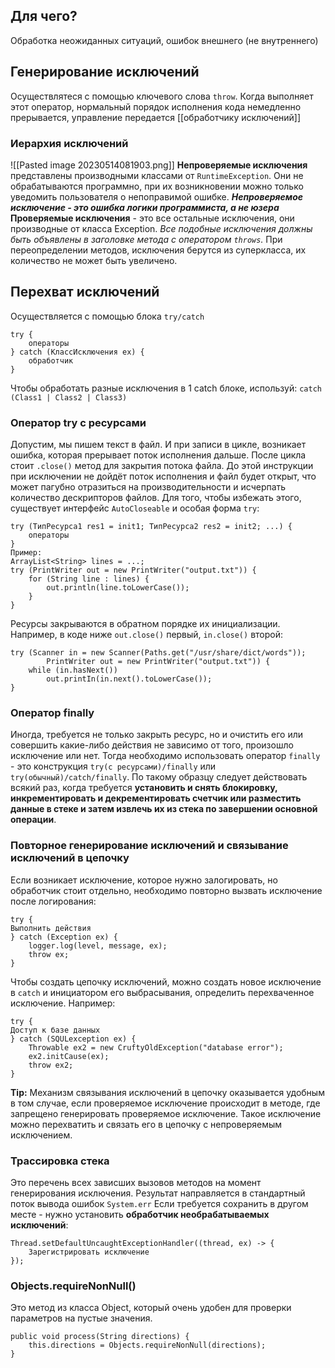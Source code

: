 ## Для чего?
Обработка неожиданных ситуаций, ошибок внешнего (не внутреннего)
## Генерирование исключений
Осуществлятеся с помощью ключевого слова `throw`. Когда выполняет этот оператор, нормальный порядок исполнения кода немедленно прерывается, управление передается [[обработчику исключений]]
### Иерархия исключений
![[Pasted image 20230514081903.png]]
**Непроверяемые исключения** представлены производными классами от `RuntimeException`. Они не обрабатываются программно, при их возникновении можно только уведомить пользователя о непоправимой ошибке. ***Непроверяемое исключение - это ошибка логики программиста, а не юзера***
**Проверяемые исключения** - это все остальные исключения, они производные от класса Exception. *Все подобные исключения должны быть объявлены в заголовке метода с оператором `throws`.* При переопределении методов, исключения берутся из суперкласса, их количество не может быть увеличено.
## Перехват исключений
Осуществляется с помощью блока `try/catch`
```
try {
	операторы
} catch (КлассИсключения ex) {
	обработчик
} 
```
Чтобы обработать разные исключения в 1 catch блоке, используй:  `catch (Class1 | Class2 | Class3)`
### Оператор try с ресурсами
Допустим, мы пишем текст в файл. И при записи в цикле, возникает ошибка, которая прерывает поток исполнения дальше. После цикла стоит `.close()` метод для закрытия потока файла. До этой инструкции при исключении не дойдёт поток исполнения и файл будет открыт, что может пагубно отразиться на производительности и исчерпать количество дескрипторов файлов. Для того, чтобы избежать этого, существует интерфейс `AutoCloseable` и особая форма `try`:
```
try (ТипРесурса1 res1 = init1; ТипРесурса2 res2 = init2; ...) {
	операторы
}
Пример:
ArrayList<String> lines = ...;
try (PrintWriter out = new PrintWriter("output.txt")) {
	for (String line : lines) {
		out.println(line.toLowerCase());
	}
}
```
Ресурсы закрываются в обратном порядке их инициализации. Например, в коде ниже `out.close()` первый, `in.close()` второй:
```
try (Scanner in = new Scanner(Paths.get("/usr/share/dict/words"));
		PrintWriter out = new PrintWriter("output.txt")) {
	while (in.hasNext())
		out.printIn(in.next().toLowerCase());
}
```
### Оператор finally
Иногда, требуется не только закрыть ресурс, но и очистить его или совершить какие-либо действия не зависимо от того, произошло исключение или нет. Тогда необходимо использовать оператор `finally` - это конструкция `try(с ресурсами)/finally` или `try(обычный)/catch/finally`. По такому образцу следует действовать всякий раз, когда требуется **установить и снять блокировку, инкрементировать и декрементировать счетчик или разместить данные в стеке и затем извлечь их из стека по завершении основной операции**.
### Повторное генерирование исключений и связывание исключений в цепочку
Если возникает исключение, которое нужно залогировать, но обработчик стоит отдельно, необходимо повторно вызвать исключение после логирования:
```
try {
Выполнить действия
} catch (Exception ex) {
	logger.log(level, message, ex);
	throw ex;
}
```
Чтобы создать цепочку исключений, можно создать новое исключение в `catch` и инициатором его выбрасывания, определить перехваченное исключение. Например:
```
try {
Доступ к базе данных
} catch (SQULexception ex) {
	Throwable ex2 = new CruftyOldException("database error");
	ex2.initCause(ex);
	throw ex2;
}
```
**Tip:** Механизм связывания исключений в цепочку оказывается удобным в том случае, если проверяемое исключение происходит в методе, где запрещено генерировать проверяемое исключение. Такое исключение можно перехватить и связать его в цепочку с непроверяемым исключением.
### Трассировка стека
Это перечень всех зависших вызовов методов на момент генерирования исключения. Результат направляется в стандартный поток вывода ошибок `System.err`
Если требуется сохранить в другом месте - нужно установить **обработчик необрабатываемых исключений**:
```
Thread.setDefaultUncaughtExceptionHandler((thread, ex) -> {
	Зарегистрировать исключение
});
```
### Objects.requireNonNull()
Это метод из класса Object, который очень удобен для проверки параметров на пустые значения.
```
public void process(String directions) {
	this.directions = Objects.requireNonNull(directions);
}
```
